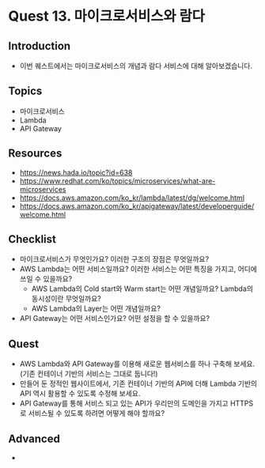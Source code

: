 # Quest 13. 마이크로서비스와 람다

## Introduction
* 이번 퀘스트에서는 마이크로서비스의 개념과 람다 서비스에 대해 알아보겠습니다.

## Topics
* 마이크로서비스
* Lambda
* API Gateway

## Resources
* https://news.hada.io/topic?id=638
* https://www.redhat.com/ko/topics/microservices/what-are-microservices
* https://docs.aws.amazon.com/ko_kr/lambda/latest/dg/welcome.html
* https://docs.aws.amazon.com/ko_kr/apigateway/latest/developerguide/welcome.html

## Checklist
* 마이크로서비스가 무엇인가요? 이러한 구조의 장점은 무엇일까요?
* AWS Lambda는 어떤 서비스일까요? 이러한 서비스는 어떤 특징을 가지고, 어디에 쓰일 수 있을까요?
  * AWS Lambda의 Cold start와 Warm start는 어떤 개념일까요? Lambda의 동시성이란 무엇일까요?
  * AWS Lambda의 Layer는 어떤 개념일까요?
* API Gateway는 어떤 서비스인가요? 어떤 설정을 할 수 있을까요?

## Quest
* AWS Lambda와 API Gateway를 이용해 새로운 웹서비스를 하나 구축해 보세요. (기존 컨테이너 기반의 서비스는 그대로 둡니다!)
* 만들어 둔 정적인 웹사이트에서, 기존 컨테이너 기반의 API에 더해 Lambda 기반의 API 역시 활용할 수 있도록 수정해 보세요.
* API Gateway를 통해 서비스 되고 있는 API가 우리만의 도메인을 가지고 HTTPS로 서비스될 수 있도록 하려면 어떻게 해야 할까요?

## Advanced
* 
